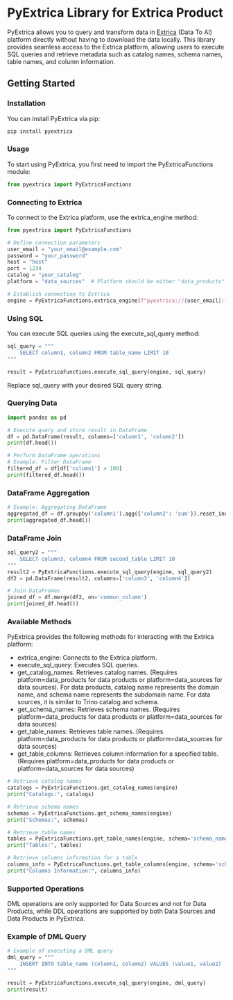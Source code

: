 # PyExtrica Library for Extrica Product

PyExtrica allows you to query and transform data in [Extrica](https://extrica.ai/) (Data To AI) platform directly without having to download the data locally. This library provides seamless access to the Extrica platform, allowing users to execute SQL queries and retrieve metadata such as catalog names, schema names, table names, and column information.

## Getting Started

### Installation
You can install PyExtrica via pip:

```bash
pip install pyextrica
```

### Usage
To start using PyExtrica, you first need to import the PyExtricaFunctions module:

```python
from pyextrica import PyExtricaFunctions
```

### Connecting to Extrica
To connect to the Extrica platform, use the extrica_engine method:

```python
from pyextrica import PyExtricaFunctions

# Define connection parameters
user_email = "your_email@example.com"
password = "your_password"
host = "host"
port = 1234 
catalog = "your_catalog"
platform = "data_sources"  # Platform should be either "data_products" or "data_sources"

# Establish connection to Extrica
engine = PyExtricaFunctions.extrica_engine(f"pyextrica://{user_email}:{password}@{host}:{port}/{catalog}?platform={platform}")

```

### Using SQL
You can execute SQL queries using the execute_sql_query method:

```python
sql_query = """
    SELECT column1, column2 FROM table_name LIMIT 10
"""

result = PyExtricaFunctions.execute_sql_query(engine, sql_query)
```
Replace sql_query with your desired SQL query string.

### Querying Data
```python
import pandas as pd

# Execute query and store result in DataFrame
df = pd.DataFrame(result, columns=['column1', 'column2'])
print(df.head())

# Perform DataFrame operations
# Example: Filter DataFrame
filtered_df = df[df['column1'] > 100]
print(filtered_df.head())
```
### DataFrame Aggregation
```python
# Example: Aggregating DataFrame
aggregated_df = df.groupby('column1').agg({'column2': 'sum'}).reset_index()
print(aggregated_df.head())
```

### DataFrame Join
```python
sql_query2 = """
    SELECT column3, column4 FROM second_table LIMIT 10
"""
result2 = PyExtricaFunctions.execute_sql_query(engine, sql_query2)
df2 = pd.DataFrame(result2, columns=['column3', 'column4'])

# Join DataFrames
joined_df = df.merge(df2, on='common_column')
print(joined_df.head())
```

### Available Methods
PyExtrica provides the following methods for interacting with the Extrica platform:

- extrica_engine: Connects to the Extrica platform.
- execute_sql_query: Executes SQL queries.
- get_catalog_names: Retrieves catalog names. (Requires platform=data_products for data products or platform=data_sources for data sources). For data products, catalog name represents the domain name, and schema name represents the subdomain name. For data sources, it is similar to Trino catalog and schema.
- get_schema_names: Retrieves schema names. (Requires platform=data_products for data products or platform=data_sources for data sources)
- get_table_names: Retrieves table names. (Requires platform=data_products for data products or platform=data_sources for data sources)
- get_table_columns: Retrieves column information for a specified table. (Requires platform=data_products for data products or platform=data_sources for data sources)

```python
# Retrieve catalog names
catalogs = PyExtricaFunctions.get_catalog_names(engine)
print("Catalogs:", catalogs)

# Retrieve schema names
schemas = PyExtricaFunctions.get_schema_names(engine)
print("Schemas:", schemas)

# Retrieve table names
tables = PyExtricaFunctions.get_table_names(engine, schema='schema_name')
print("Tables:", tables)

# Retrieve columns information for a table
columns_info = PyExtricaFunctions.get_table_columns(engine, schema='schema_name', table_name='table_name')
print("Columns Information:", columns_info)
```
### Supported Operations

DML operations are only supported for Data Sources and not for Data Products, while DDL operations are supported by both Data Sources and Data Products in PyExtrica.

### Example of DML Query
```python
# Example of executing a DML query
dml_query = """
    INSERT INTO table_name (column1, column2) VALUES (value1, value2)
"""

result = PyExtricaFunctions.execute_sql_query(engine, dml_query)
print(result)  

```